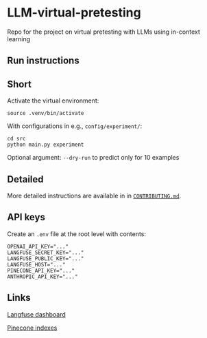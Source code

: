 # LLM-virtual-pretesting
Repo for the project on virtual pretesting with LLMs using in-context learning

## Run instructions

## Short

Activate the virtual environment:
```
source .venv/bin/activate
```

With configurations in e.g., `config/experiment/`:
```
cd src
python main.py experiment
```
Optional argument: `--dry-run` to predict only for 10 examples

## Detailed
More detailed instructions are available in in [`CONTRIBUTING.md`](CONTRIBUTING.md).

## API keys
Create an `.env` file at the root level with contents:
```
OPENAI_API_KEY="..."
LANGFUSE_SECRET_KEY="..."
LANGFUSE_PUBLIC_KEY="..."
LANGFUSE_HOST="..."
PINECONE_API_KEY="..."
ANTHROPIC_API_KEY="..."
```

## Links

[Langfuse dashboard](https://cloud.langfuse.com/project/cm8n8clg300k7ad07l3pjqklk)

[Pinecone indexes](https://app.pinecone.io/organizations/-OMHNPCneLFsq5lU1w0X/projects/82bcf4da-9c8e-43ac-8c41-43e4fc58d8d3/indexes?sessionType=login)



